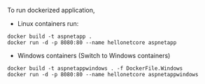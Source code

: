 To run dockerized application, 

- Linux containers
run:

```
docker build -t aspnetapp .
docker run -d -p 8080:80 --name hellonetcore aspnetapp
```

- Windows containers (Switch to Windows containers)

```
docker build -t aspnetappwindows . -f DockerFile.Windows
docker run -d -p 8080:80 --name hellonetcore aspnetappwindows
```